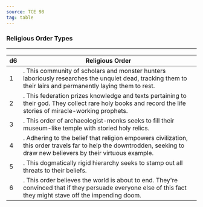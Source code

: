 ```yaml
---
source: TCE 98
tag: table
---
```


### Religious Order Types
---
|d6|Religious Order|
|----|------------|
|1|. This community of scholars and monster hunters laboriously researches the unquiet dead, tracking them to their lairs and permanently laying them to rest.|
|2|. This federation prizes knowledge and texts pertaining to their god. They collect rare holy books and record the life stories of miracle-working prophets.|
|3|. This order of archaeologist-monks seeks to fill their museum-like temple with storied holy relics.|
|4|. Adhering to the belief that religion empowers civilization, this order travels far to help the downtrodden, seeking to draw new believers by their virtuous example.|
|5|. This dogmatically rigid hierarchy seeks to stamp out all threats to their beliefs.|
|6|. This order believes the world is about to end. They're convinced that if they persuade everyone else of this fact they might stave off the impending doom.|
